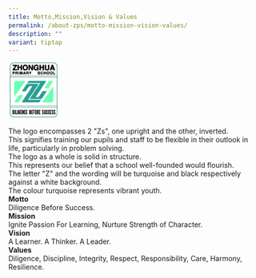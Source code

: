 ```yaml
---
title: Motto,Mission,Vision & Values
permalink: /about-zps/motto-mission-vision-values/
description: ""
variant: tiptap
---
```

<div class="isomer-image-wrapper">
<img style="width: 20%;" height="auto" width="100%" alt="" src="/images/zps official school crest.jpg">
</div>
<p>The logo encompasses 2 "Zs", one upright and the other, inverted.
<br>This signifies training our pupils and staff to be flexible in their outlook
in life, particularly in problem solving.
<br>The logo as a whole is solid in structure.
<br>This represents our belief that a school well-founded would flourish.
<br>The letter "Z" and the wording will be turquoise and black respectively
against a white background.
<br>The colour turquoise represents vibrant youth.
<br><strong>Motto</strong>
<br>Diligence Before Success.
<br><strong>Mission</strong>
<br>Ignite Passion For Learning, Nurture Strength of Character.
<br><strong>Vision</strong>
<br>A Learner. A Thinker. A Leader.
<br><strong>Values</strong>
<br>Diligence, Discipline, Integrity, Respect, Responsibility, Care, Harmony,
Resilience.</p>
